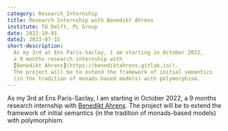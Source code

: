 ```yaml
---
category: Research_Internship
title: Research Internship with Benedikt Ahrens
institute: TU Delft, PL Group
date: 2022-10-01
date2: 2023-07-15
short-description:
  As my 3rd at Ens Paris-Saclay, I am starting in October 2022,
  a 9 months research internship with
  [Benedikt Ahrens](https://benediktahrens.gitlab.io/).
  The project will be to extend the framework of initial semantics
  (in the tradition of monads-based models) with polymorphism.
---
```


As my 3rd at Ens Paris-Saclay, I am starting in October 2022,
a 9 months research internship with
[Benedikt Ahrens](https://benediktahrens.gitlab.io/).
The project will be to extend the framework of initial semantics
(in the tradition of monads-based models) with polymorphism.